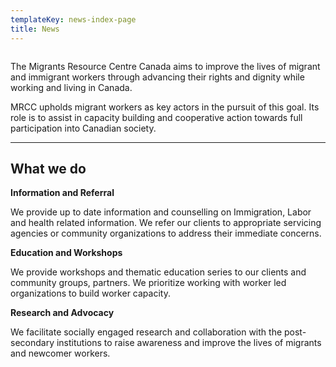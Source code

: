 ```yaml
---
templateKey: news-index-page
title: News
---
```


![]()

The Migrants Resource Centre Canada aims to improve the lives of migrant and immigrant workers through advancing their rights and dignity while working and living in Canada.

MRCC upholds migrant workers as key actors in the pursuit of this goal. Its role is to assist in capacity building and cooperative action towards full participation into Canadian society.

---

## **What we do**

**Information and Referral**

We provide up to date information and counselling on Immigration, Labor and health related information. We refer our clients to appropriate servicing agencies or community organizations to address their immediate concerns.

**Education and Workshops**

We provide workshops and thematic education series to our clients and community groups, partners. We prioritize working with worker led organizations to build worker capacity.

**Research and Advocacy**

We facilitate socially engaged research and collaboration with the post-secondary institutions to raise awareness and improve the lives of migrants and newcomer workers.
